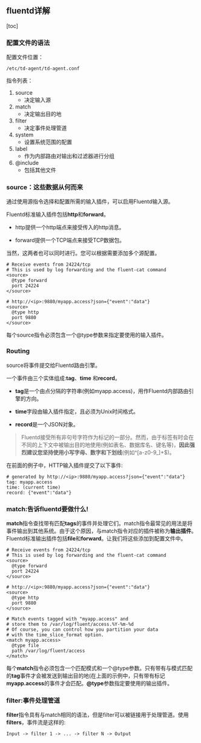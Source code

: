 ## fluentd详解

[toc]
### 配置文件的语法

配置文件位置：

```shell
/etc/td-agent/td-agent.conf
```

指令列表：

1. source
   - 决定输入源
2. match
   - 决定输出目的地
3. filter
   - 决定事件处理管道
4. system
   - 设置系统范围的配置
5. label
   - 作为内部路由对输出和过滤器进行分组
6. @include
   - 包括其他文件

### source：这些数据从何而来

通过使用源指令选择和配置所需的输入插件，可以启用Fluentd输入源。

Fluentd标准输入插件包括**http**和**forward**。

- http提供一个http端点来接受传入的http消息。

- forward提供一个TCP端点来接受TCP数据包。

当然，这两者也可以同时进行。您可以根据需要添加多个源配置。

```shell
# Receive events from 24224/tcp
# This is used by log forwarding and the fluent-cat command
<source>
  @type forward
  port 24224
</source>

# http://<ip>:9880/myapp.access?json={"event":"data"}
<source>
  @type http
  port 9880
</source>
```

每个source指令必须包含一个@type参数来指定要使用的输入插件。

### Routing

source将事件提交给Fluentd路由引擎。

一个事件由三个实体组成:**tag**、**time** 和**record**。

- **tag**是一个由点分隔的字符串(例如myapp.access)，用作Fluentd内部路由引擎的方向。

- **time**字段由输入插件指定，且必须为Unix时间格式。
- **record**是一个JSON对象。

> Fluentd接受所有非句号字符作为标记的一部分。然而，由于标签有时会在不同的上下文中被输出目的地使用(例如表名、数据库名、键名等)，**因此强烈建议您坚持使用小写字母、数字和下划线**(例如^[a-z0-9_]+$)。

在前面的例子中，HTTP输入插件提交了以下事件:

```shell
# generated by http://<ip>:9880/myapp.access?json={"event":"data"}
tag: myapp.access
time: (current time)
record: {"event":"data"}
```

### match:告诉fluentd要做什么!

**match**指令查找带有匹配**tags**的事件并处理它们。match指令最常见的用法是将事件输出到其他系统。由于这个原因，与match指令对应的插件被称为**输出插件**。Fluentd标准输出插件包括**file**和**forward**。让我们将这些添加到配置文件中。

```shell
# Receive events from 24224/tcp
# This is used by log forwarding and the fluent-cat command
<source>
  @type forward
  port 24224
</source>

# http://<ip>:9880/myapp.access?json={"event":"data"}
<source>
  @type http
  port 9880
</source>

# Match events tagged with "myapp.access" and
# store them to /var/log/fluent/access.%Y-%m-%d
# Of course, you can control how you partition your data
# with the time_slice_format option.
<match myapp.access>
  @type file
  path /var/log/fluent/access
</match>
```

每个**match**指令必须包含一个匹配模式和一个@type参数。只有带有与模式匹配的**tag**事件才会被发送到输出目的地(在上面的示例中，只有带有标记**myapp.access**的事件才会匹配。**@type**参数指定要使用的输出插件。

### filter:事件处理管道

**filter**指令具有与match相同的语法，但是filter可以被链接用于处理管道。使用**filters**，事件流是这样的:

```shell
Input -> filter 1 -> ... -> filter N -> Output
```








